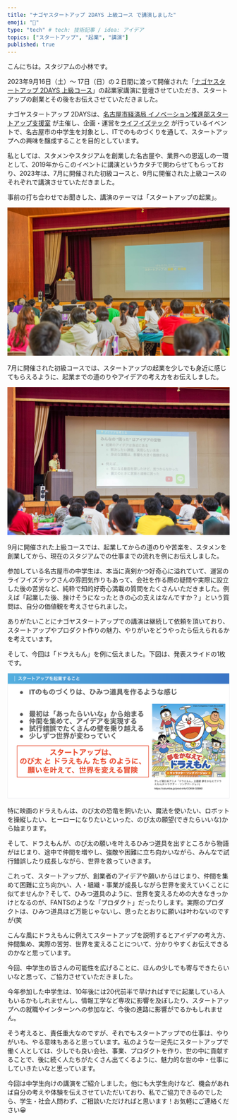 ```yaml
---
title: "ナゴヤスタートアップ 2DAYS 上級コース で講演しました"
emoji: "🔦"
type: "tech" # tech: 技術記事 / idea: アイデア
topics: ["スタートアップ", "起業", "講演"]
published: true
---
```


こんにちは。スタジアムの小林です。

2023年9月16日（土）〜 17日（日）の２日間に渡って開催された「[ナゴヤスタートアップ 2DAYS 上級コース](https://project.life-is-tech.com/nagoya2023_joukyu)」の起業家講演に登壇させていただき、スタートアップの創業とその後をお伝えさせていただきました。

ナゴヤスタートアップ 2DAYSは、[名古屋市経済局 イノベーション推進部スタートアップ支援室](https://nagoya-innovation.jp/) が主催し、企画・運営を[ライフイズテック](https://life-is-tech.com/) が行っているイベントで、名古屋市の中学生を対象とし、ITでのものづくりを通して、スタートアップへの興味を醸成することを目的としています。



私としては、スタメンやスタジアムを創業した名古屋や、業界への恩返しの一環として、2019年からこのイベントに講演というカタチで関わらせてもらっており、2023年は、7月に開催された初級コースと、9月に開催された上級コースのそれぞれで講演させていただきました。

事前の打ち合わせでお聞きした、講演のテーマは「スタートアップの起業」。

![スタートアップの起業とその後](/images/nagoya_startup_2day_2023_1.jpg)

7月に開催された初級コースでは、スタートアップの起業を少しでも身近に感じてもらえるように、起業までの道のりやアイデアの考え方をお伝えしました。

![アイデアを考える](/images/nagoya_startup_2day_2023_2.jpg)

9月に開催された上級コースでは、起業してからの道のりや苦楽を、スタメンを創業してから、現在のスタジアムでの仕事までの流れを例にお伝えしました。

参加している名古屋市の中学生は、本当に真剣かつ好奇心に溢れていて、運営のライフイズテックさんの雰囲気作りもあって、会社を作る際の疑問や実際に設立した後の苦労など、純粋で知的好奇心満載の質問をたくさんいただきました。例えば「起業した後、挫けそうになったときの心の支えはなんですか？」という質問は、自分の価値観を考えさせられました。


ありがたいことにナゴヤスタートアップでの講演は継続して依頼を頂いており、スタートアップやプロダクト作りの魅力、やりがいをどうやったら伝えられるかを考えています。

そして、今回は「ドラえもん」を例に伝えました。下図は、発表スライドの1枚です。

![ITのものづくりは、ひみつ道具を作るような感じ](/images/nagoya_startup_2day_2023_3.png)

特に映画のドラえもんは、のび太の恐竜を飼いたい、魔法を使いたい、ロボットを操縦したい、ヒーローになりたいといった、のび太の願望(できたらいいな)から始まります。

そして、ドラえもんが、のび太の願いを叶えるひみつ道具を出すところから物語がはじまり、途中で仲間を増やし、強敵や困難に立ち向かいながら、みんなで試行錯誤したり成長しながら、世界を救っていきます。

これって、スタートアップが、創業者のアイデアや願いからはじまり、仲間を集めて困難に立ち向かい、人・組織・事業が成長しながら世界を変えていくことに似てませんか？そして、ひみつ道具のように、世界を変えるための大きなきっかけとなるのが、FANTSのような「プロダクト」だったりします。実際のプロダクトは、ひみつ道具ほど万能じゃないし、思ったとおりに願いは叶わないのですが(笑

こんな風にドラえもんに例えてスタートアップを説明するとアイデアの考え方、仲間集め、実際の苦労、世界を変えることについて、分かりやすくお伝えできるのかなと思っています。

今回、中学生の皆さんの可能性を広げることに、ほんの少しでも寄与できたらいいなと思って、ご協力させていただきました。

今年参加した中学生は、10年後には20代前半で早ければすでに起業している人もいるかもしれませんし、情報工学など専攻に影響を及ぼしたり、スタートアップへの就職やインターンへの参加など、今後の進路に影響がでるかもしれません。

そう考えると、責任重大なのですが、それでもスタートアップでの仕事は、やりがいも、やる意味もあると思っています。私のような一足先にスタートアップで働く人としては、少しでも良い会社、事業、プロダクトを作り、世の中に貢献することで、後に続く人たちがたくさん出てくるように、魅力的な世の中・仕事にしていきたいなと思っています。

今回は中学生向けの講演をご紹介しました。他にも大学生向けなど、機会があれば自分の考えや体験を伝えさせていただいており、私でご協力できるのでしたら、学生・社会人問わず、ご相談いただければと思います！お気軽にご連絡ください😀